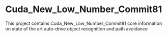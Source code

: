 # Cuda_New_Low_Number_Commit81
This project contains Cuda_New_Low_Number_Commit81 core information on state of the art auto-drive object recognition and path avoidance

